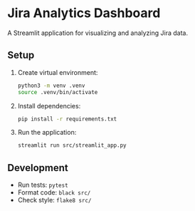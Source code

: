 # Jira Analytics Dashboard

A Streamlit application for visualizing and analyzing Jira data.

## Setup

1. Create virtual environment:

   ```bash
   python3 -m venv .venv
   source .venv/bin/activate
   ```

2. Install dependencies:

   ```bash
   pip install -r requirements.txt
   ```

3. Run the application:

   ```bash
   streamlit run src/streamlit_app.py
   ```

## Development

- Run tests: `pytest`
- Format code: `black src/`
- Check style: `flake8 src/`
